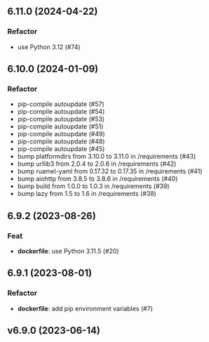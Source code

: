 ## 6.11.0 (2024-04-22)

### Refactor

- use Python 3.12 (#74)

## 6.10.0 (2024-01-09)

### Refactor

- pip-compile autoupdate (#57)
- pip-compile autoupdate (#54)
- pip-compile autoupdate (#53)
- pip-compile autoupdate (#51)
- pip-compile autoupdate (#49)
- pip-compile autoupdate (#48)
- pip-compile autoupdate (#45)
- bump platformdirs from 3.10.0 to 3.11.0 in /requirements (#43)
- bump urllib3 from 2.0.4 to 2.0.6 in /requirements (#42)
- bump ruamel-yaml from 0.17.32 to 0.17.35 in /requirements (#41)
- bump aiohttp from 3.8.5 to 3.8.6 in /requirements (#40)
- bump build from 1.0.0 to 1.0.3 in /requirements (#39)
- bump lazy from 1.5 to 1.6 in /requirements (#38)

## 6.9.2 (2023-08-26)

### Feat

- **dockerfile**: use Python 3.11.5 (#20)

## 6.9.1 (2023-08-01)

### Refactor

- **dockerfile**: add pip environment variables (#7)

## v6.9.0 (2023-06-14)
